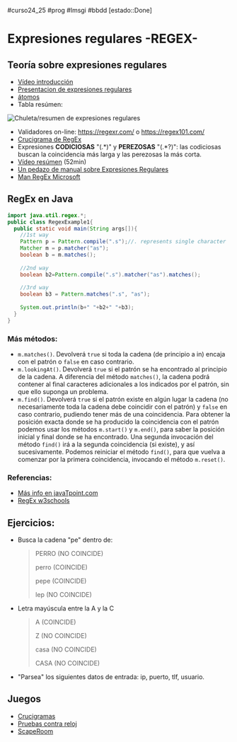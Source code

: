 
#curso24_25 #prog #lmsgi #bbdd [estado::Done]

# Expresiones regulares -REGEX-

## Teoría sobre expresiones regulares
-   [Vídeo introducción](https://www.youtube.com/watch?v=M72lwALYRJU)
-   [Presentacion de expresiones regulares](https://www.slideshare.net/alkuy/expresiones-regulares-64990123)
-   [átomos](https://www.geeksforgeeks.org/write-regular-expressions/)
-   Tabla resúmen:

![Chuleta/resumen de expresiones
regulares](https://luiscastelar.duckdns.org/2024/assets/prog/ExpresionesRegulares.png)

-   Validadores on-line: <https://regexr.com/> o <https://regex101.com/>
-   [Crucigrama de RegEx](https://regexcrossword.com/)
-   Expresiones **CODICIOSAS** \"(.\*)\" y **PEREZOSAS** \"(.\*?)\": las
    codiciosas buscan la coincidencia más larga y las perezosas la más
    corta.
-   [Vídeo resúmen](https://www.youtube.com/watch?v=eiyFt2lHnAY) (52min)
-   [Un pedazo de manual sobre Expresiones Regulares](https://jarroba.com/busqueda-de-patrones-expresiones-regulares/)
-   [Man RegEx Microsoft](https://docs.microsoft.com/es-es/dotnet/standard/base-types/regular-expressions)

## RegEx en Java
```java
import java.util.regex.*;
public class RegexExample1{
  public static void main(String args[]){
    //1st way
    Pattern p = Pattern.compile(".s");//. represents single character
    Matcher m = p.matcher("as");
    boolean b = m.matches();
    
    //2nd way
    boolean b2=Pattern.compile(".s").matcher("as").matches();
    
    //3rd way
    boolean b3 = Pattern.matches(".s", "as");
    
    System.out.println(b+" "+b2+" "+b3);
  }
}
```

### Más métodos:
*   `m.matches()`. Devolverá `true` si toda la cadena (de principio a in) encaja con el patrón o `false` en caso contrario.
*   `m.lookingAt()`. Devolverá `true` si el patrón se ha encontrado al principio de la cadena. A diferencia del método `matches()`, la cadena podrá contener al final caracteres adicionales a los indicados por el patrón, sin que ello suponga un problema.
*   `m.find()`. Devolverá `true` si el patrón existe en algún lugar la cadena (no necesariamente toda la cadena debe coincidir con el patrón) y `false` en caso contrario, pudiendo tener más de una coincidencia. Para obtener la posición exacta donde se ha producido la coincidencia con el patrón podemos usar los métodos `m.start()` y `m.end()`, para saber la posición inicial y final donde se ha encontrado. Una segunda invocación del método `find()` irá a la segunda coincidencia (si existe), y así sucesivamente. Podemos reiniciar el método `find()`, para que vuelva a comenzar por la primera coincidencia, invocando el método `m.reset()`.

### Referencias:
-   [Más info en javaTpoint.com](https://www.javatpoint.com/java-regex)
-   [RegEx w3schools](https://www.w3schools.com/java/java_regex.asp)


## Ejercicios:
-   Busca la cadena "pe" dentro de:
    > PERRO (NO COINCIDE)
    > 
    > perro (COINCIDE)
    > 
    > pepe (COINCIDE)
    > 
    > lep (NO COINCIDE)
-   Letra mayúscula entre la A y la C
    > A (COINCIDE)
    > 
    > Z (NO COINCIDE)
    > 
    > casa (NO COINCIDE)
    > 
    > CASA (NO COINCIDE)
-   "Parsea" los siguientes datos de entrada: ip, puerto, tlf,
    usuario.

## Juegos
+ [Crucigramas](https://regexcrossword.com/)
+ [Pruebas contra reloj](http://play.inginf.units.it/#/)
+ [ScapeRoom](https://www.therobinlord.com/projects/slash-escape)